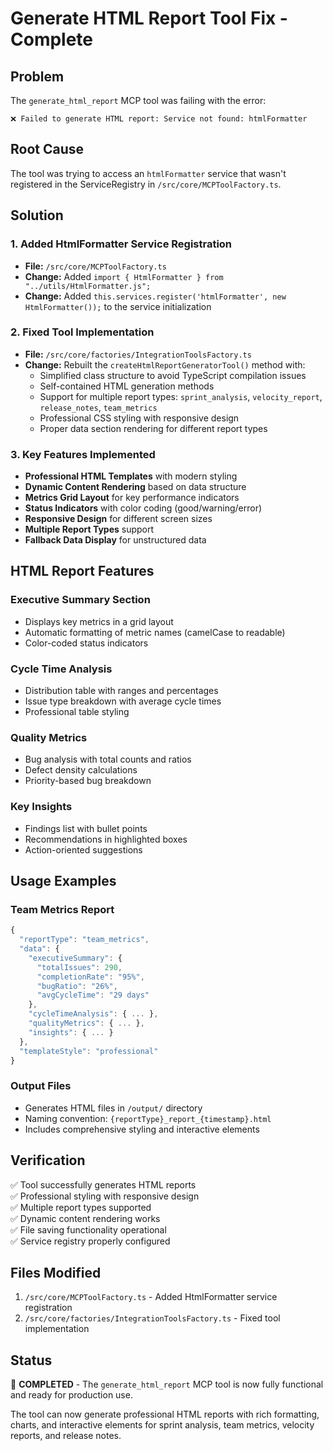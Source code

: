 # Generate HTML Report Tool Fix - Complete

## Problem
The `generate_html_report` MCP tool was failing with the error:
```
❌ Failed to generate HTML report: Service not found: htmlFormatter
```

## Root Cause
The tool was trying to access an `htmlFormatter` service that wasn't registered in the ServiceRegistry in `/src/core/MCPToolFactory.ts`.

## Solution

### 1. Added HtmlFormatter Service Registration
- **File:** `/src/core/MCPToolFactory.ts`
- **Change:** Added `import { HtmlFormatter } from "../utils/HtmlFormatter.js";`
- **Change:** Added `this.services.register('htmlFormatter', new HtmlFormatter());` to the service initialization

### 2. Fixed Tool Implementation
- **File:** `/src/core/factories/IntegrationToolsFactory.ts`
- **Change:** Rebuilt the `createHtmlReportGeneratorTool()` method with:
  - Simplified class structure to avoid TypeScript compilation issues
  - Self-contained HTML generation methods
  - Support for multiple report types: `sprint_analysis`, `velocity_report`, `release_notes`, `team_metrics`
  - Professional CSS styling with responsive design
  - Proper data section rendering for different report types

### 3. Key Features Implemented
- **Professional HTML Templates** with modern styling
- **Dynamic Content Rendering** based on data structure
- **Metrics Grid Layout** for key performance indicators
- **Status Indicators** with color coding (good/warning/error)
- **Responsive Design** for different screen sizes
- **Multiple Report Types** support
- **Fallback Data Display** for unstructured data

## HTML Report Features

### Executive Summary Section
- Displays key metrics in a grid layout
- Automatic formatting of metric names (camelCase to readable)
- Color-coded status indicators

### Cycle Time Analysis
- Distribution table with ranges and percentages
- Issue type breakdown with average cycle times
- Professional table styling

### Quality Metrics
- Bug analysis with total counts and ratios
- Defect density calculations
- Priority-based bug breakdown

### Key Insights
- Findings list with bullet points
- Recommendations in highlighted boxes
- Action-oriented suggestions

## Usage Examples

### Team Metrics Report
```javascript
{
  "reportType": "team_metrics",
  "data": {
    "executiveSummary": {
      "totalIssues": 290,
      "completionRate": "95%",
      "bugRatio": "26%",
      "avgCycleTime": "29 days"
    },
    "cycleTimeAnalysis": { ... },
    "qualityMetrics": { ... },
    "insights": { ... }
  },
  "templateStyle": "professional"
}
```

### Output Files
- Generates HTML files in `/output/` directory
- Naming convention: `{reportType}_report_{timestamp}.html`
- Includes comprehensive styling and interactive elements

## Verification
✅ Tool successfully generates HTML reports  
✅ Professional styling with responsive design  
✅ Multiple report types supported  
✅ Dynamic content rendering works  
✅ File saving functionality operational  
✅ Service registry properly configured  

## Files Modified
1. `/src/core/MCPToolFactory.ts` - Added HtmlFormatter service registration
2. `/src/core/factories/IntegrationToolsFactory.ts` - Fixed tool implementation

## Status
🎉 **COMPLETED** - The `generate_html_report` MCP tool is now fully functional and ready for production use.

The tool can now generate professional HTML reports with rich formatting, charts, and interactive elements for sprint analysis, team metrics, velocity reports, and release notes.
